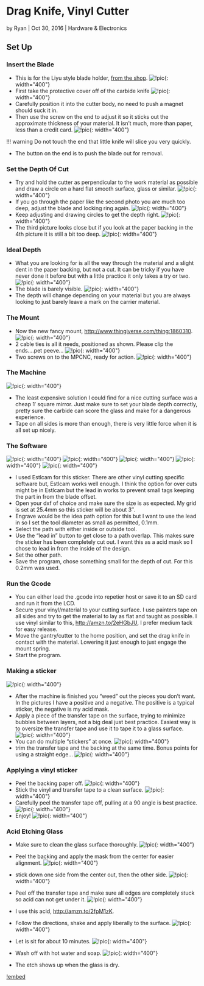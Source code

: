 # Drag Knife, Vinyl Cutter

by Ryan | Oct 30, 2016 | Hardware & Electronics

## Set Up

### Insert the Blade

- This is for the Liyu style blade holder, [from the
    shop](https://vicious1-com.myshopify.com/collections/parts/products/drag-knife-vinyl-cutter).
![!pic](https://www.v1engineering.com/wp-content/uploads/2016/10/IMG_20161030_111137.jpg){: width="400"}
- First take the protective cover off of the carbide knife
![!pic](https://www.v1engineering.com/wp-content/uploads/2016/10/IMG_20161030_111230.jpg){: width="400"}
- Carefully position it into the cutter body, no need to push a magnet should suck it in.
- Then use the screw on the end to adjust it so it sticks out the approximate thickness of your material. It isn’t much, more than paper, less than a credit card.
![!pic](https://www.v1engineering.com/wp-content/uploads/2016/10/IMG_20161030_111317.jpg){: width="400"}

!!! warning
    Do not touch the end that little knife will slice you very quickly.

- The button on the end is to push the blade out for removal.

### Set the Depth Of Cut

- Try and hold the cutter as perpendicular to the work material as possible and draw a circle on a hard flat smooth surface, glass or similar.
![!pic](https://www.v1engineering.com/wp-content/uploads/2016/10/IMG_20161030_111346.jpg){: width="400"}
- If you go through the paper like the second photo you are much too deep, adjust the blade and locking ring again.
![!pic](https://www.v1engineering.com/wp-content/uploads/2016/10/IMG_20161030_111417.jpg){: width="400"}
- Keep adjusting and drawing circles to get the depth right.
![!pic](https://www.v1engineering.com/wp-content/uploads/2016/10/IMG_20161030_111453.jpg){: width="400"}
- The third picture looks close but if you look at the paper backing in the 4th picture it is still a bit too deep.
![!pic](https://www.v1engineering.com/wp-content/uploads/2016/10/IMG_20161030_111522.jpg){: width="400"}

### Ideal Depth

- What you are looking for is all the way through the material and a slight dent in the paper backing, but not a cut. It can be tricky if you have never done it before but with a little practice it only takes a try or two.
![!pic](https://www.v1engineering.com/wp-content/uploads/2016/10/IMG_20161030_111619.jpg){: width="400"}
- The blade is barely visible.
![!pic](https://www.v1engineering.com/wp-content/uploads/2016/10/IMG_20161030_111649.jpg){: width="400"}
- The depth will change depending on your material but you are always looking to just barely leave a mark on the carrier material.

### The Mount


- Now the new fancy mount, http://www.thingiverse.com/thing:1860310.
![!pic](https://www.v1engineering.com/wp-content/uploads/2016/10/IMG_20161030_133410.jpg){: width="400"}
- 2 cable ties is all it needs, positioned as shown. Please clip the ends….pet peeve…
![!pic](https://www.v1engineering.com/wp-content/uploads/2016/10/IMG_20161030_133433.jpg){: width="400"}
- Two screws on to the MPCNC, ready for action.
![!pic](https://www.v1engineering.com/wp-content/uploads/2016/10/IMG_20161030_13362601.jpg){: width="400"}

### The Machine

![!pic](https://www.v1engineering.com/wp-content/uploads/2016/10/IMG_20161030_132033.jpg){: width="400"}

- The least expensive solution I could find for a nice cutting surface was a cheap 1′ square mirror. Just make sure to set your blade depth correctly, pretty sure the carbide can score the glass and make for a dangerous experience.
- Tape on all sides is more than enough, there is very little force when it is all set up nicely.

### The Software

![!pic](https://www.v1engineering.com/wp-content/uploads/2016/10/esticker1.jpg){: width="400"}
![!pic](https://www.v1engineering.com/wp-content/uploads/2016/10/esticker2.jpg){: width="400"}
![!pic](https://www.v1engineering.com/wp-content/uploads/2016/10/esticker3.jpg){: width="400"}
![!pic](https://www.v1engineering.com/wp-content/uploads/2016/10/esticker4.jpg){: width="400"}
![!pic](https://www.v1engineering.com/wp-content/uploads/2016/10/esticker5.jpg){: width="400"}

- I used Estlcam for this sticker. There are other vinyl cutting specific software but, Estlcam works well enough. I think the option for over cuts might be in Estlcam but the lead in works to prevent small tags keeping the part in from the blade offset.
- Open your dxf of choice and make sure the size is as expected. My grid is set at 25.4mm so this sticker will be about 3″.
- Engrave would be the idea path option for this but I want to use the lead in so I set the tool diameter as small as permitted, 0.1mm.
- Select the path with either inside or outside tool.
- Use the “lead in” button to get close to a path overlap. This makes sure the sticker has been completely cut out. I want this as a acid mask so I chose to lead in from the inside of the design.
- Set the other path.
- Save the program, chose something small for the depth of cut. For this 0.2mm was used.
 
### Run the Gcode

- You can either load the .gcode into repetier host or save it to an SD card and run it from the LCD.
- Secure your vinyl/material to your cutting surface. I  use painters tape on all sides and try to get the material to lay as flat and taught as possible. I use vinyl similar to this, http://amzn.to/2eHGbJU, I prefer medium tack for easy release.
- Move the gantry/cutter to the home position, and set the drag knife in contact with the material. Lowering it just enough to just engage the mount spring.
- Start the program.

### Making a sticker

![!pic](https://www.v1engineering.com/wp-content/uploads/2016/10/IMG_20161030_191423.jpg){: width="400"}

- After the machine is finished you “weed” out the pieces you don’t want. In the pictures I have a positive and a negative. The positive is a typical sticker, the negative is my acid mask.
- Apply a piece of the transfer tape on the surface, trying to minimize bubbles between layers, not a big deal just best practice. Easiest way is to oversize the transfer tape and use it to tape it to a glass surface.
![!pic](https://www.v1engineering.com/wp-content/uploads/2016/10/IMG_20161030_191524.jpg){: width="400"}
- You can do multiple “stickers” at once.
![!pic](https://www.v1engineering.com/wp-content/uploads/2016/10/IMG_20161030_191601.jpg){: width="400"}
- trim the transfer tape and the backing at the same time. Bonus points for using a straight edge…
![!pic](https://www.v1engineering.com/wp-content/uploads/2016/10/IMG_20161030_191629.jpg){: width="400"}
 
### Applying a vinyl sticker

- Peel the backing paper off.
![!pic](https://www.v1engineering.com/wp-content/uploads/2016/10/IMG_20160622_195702.jpg){: width="400"}
- Stick the vinyl and transfer tape to a clean surface.
![!pic](https://www.v1engineering.com/wp-content/uploads/2016/10/IMG_20160622_195732.jpg){: width="400"}
- Carefully peel the transfer tape off, pulling at a 90 angle is best practice.
![!pic](https://www.v1engineering.com/wp-content/uploads/2016/10/IMG_20160622_195747.jpg){: width="400"}
- Enjoy!
![!pic](https://www.v1engineering.com/wp-content/uploads/2016/10/IMG_20160622_195803.jpg){: width="400"}

### Acid Etching Glass


- Make sure to clean the glass surface thoroughly.
![!pic](https://www.v1engineering.com/wp-content/uploads/2016/10/IMG_20161104_124008.jpg){: width="400"}
- Peel the backing and apply the mask from the center for easier alignment.
![!pic](https://www.v1engineering.com/wp-content/uploads/2016/10/IMG_20161104_124109.jpg){: width="400"}
- stick down one side from the center out, then the other side.
![!pic](https://www.v1engineering.com/wp-content/uploads/2016/10/IMG_20161104_124143.jpg){: width="400"}
- Peel off the transfer tape and make sure all edges are completely stuck so acid can not get under it.
![!pic](https://www.v1engineering.com/wp-content/uploads/2016/10/IMG_20161104_124356.jpg){: width="400"}

- I use this acid, http://amzn.to/2fpM1zK.
- Follow the directions, shake and apply liberally to the surface.
![!pic](https://www.v1engineering.com/wp-content/uploads/2016/10/IMG_20161104_124447.jpg){: width="400"}
- Let is sit for about 10 minutes.
![!pic](https://www.v1engineering.com/wp-content/uploads/2016/10/IMG_20161104_124802.jpg){: width="400"}
- Wash off with hot water and soap.
![!pic](https://www.v1engineering.com/wp-content/uploads/2016/10/IMG_20161104_125849.jpg){: width="400"}
- The etch shows up when the glass is dry.

[!embed](https://www.youtube.com/watch?v=1uBo451z2AM)

